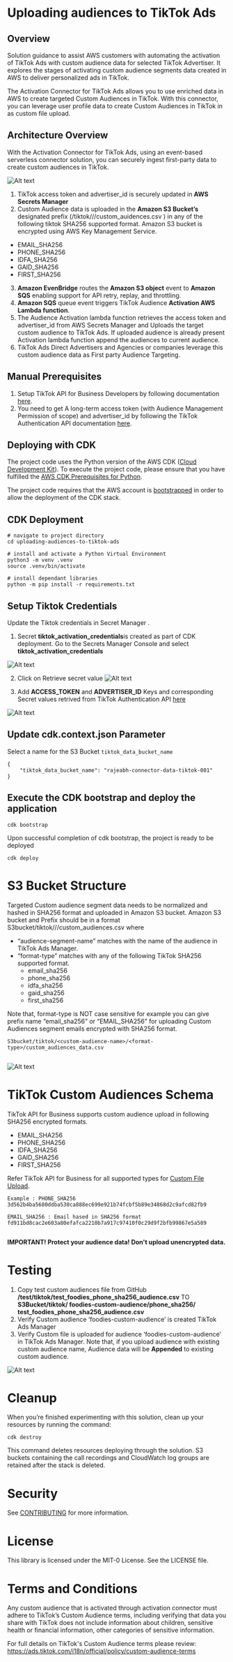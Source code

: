 # Uploading audiences to TikTok Ads

## Overview



Solution guidance to assist AWS customers with automating the activation of TikTok Ads with custom audience data for selected TikTok Advertiser. It explores the stages of activating custom audience segments data created in AWS to deliver personalized ads in TikTok.

The Activation Connector for TikTok Ads allows you to use enriched data in AWS to create targeted Custom Audiences in TikTok. With this connector, you can leverage user profile data to create Custom Audiences in TikTok in as custom file upload.
 

## Architecture Overview

With the Activation Connector for TikTok Ads, using an event-based serverless connector solution,
you can securely ingest first-party data to create custom audiences in TikTok.

![Alt text](imgs/arch.PNG?raw=true "Architecture")


1.	TikTok access token and advertiser_id is securely updated in **AWS Secrets Manager**
2.	Custom Audience data is uploaded in the **Amazon S3 Bucket’s** designated prefix (<S3 Bucket>/tiktok/<audiencename>/<format>/custom_auidences.csv ) in any of the following tiktok SHA256 supported format. Amazon S3 bucket is encrypted using AWS Key Management Service.
*	EMAIL_SHA256
*	PHONE_SHA256
*	IDFA_SHA256
*	GAID_SHA256
*	FIRST_SHA256
3.	**Amazon EvenBridge** routes the **Amazon S3 object** event to **Amazon SQS** enabling support for API retry, replay, and throttling.
4.	**Amazon SQS** queue event triggers TikTok Audience **Activation AWS Lambda function**.
5.	The Audience Activation lambda function retrieves the access token and advertiser_id from AWS Secrets Manager and Uploads the target custom audience to TikTok Ads. If uploaded audience is already present Activation lambda function append the audiences to current audience.
6.	TikTok Ads Direct Advertisers and Agencies or companies leverage this custom audience data as First party Audience Targeting.


## Manual Prerequisites

1.	Setup TikTok API for Business Developers by following documentation [here](https://ads.tiktok.com/marketing_api/docs?id=1735713609895937). 
2.	You need to get A long-term access token (with Audience Management Permission of scope) and advertiser_id by following the TikTok Authentication API documentation [here](https://ads.tiktok.com/marketing_api/docs?id=1738373164380162). 


## Deploying with CDK

The project code uses the Python version of the AWS CDK ([Cloud Development Kit](https://aws.amazon.com/cdk/)). To execute the project code, please ensure that you have fulfilled the [AWS CDK Prerequisites for Python](https://docs.aws.amazon.com/cdk/latest/guide/work-with-cdk-python.html).

The project code requires that the AWS account is [bootstrapped](https://docs.aws.amazon.com/de_de/cdk/latest/guide/bootstrapping.html) in order to allow the deployment of the CDK stack.


## CDK Deployment
```
# navigate to project directory
cd uploading-audiences-to-tiktok-ads

# install and activate a Python Virtual Environment
python3 -m venv .venv
source .venv/bin/activate

# install dependant libraries
python -m pip install -r requirements.txt

```

## Setup Tiktok Credentials

Update the Tiktok credentials in Secret Manager .
1. Secret **tiktok_activation_credentials**is created as part of CDK deployment. Go to the Secrets Manager Console and select  **tiktok_activation_credentials**

![Alt text](imgs/sm_1.PNG?raw=true "Secret manager ")

2. Click on Retrieve secret value
![Alt text](imgs/sm_2.PNG?raw=true "Secret manager retrive secret value")

3.  Add **ACCESS_TOKEN** and **ADVERTISER_ID** Keys and corresponding Secret values retrived from TikTok Authentication API [here](https://ads.tiktok.com/marketing_api/docs?id=1738373164380162)

![Alt text](imgs/sm_3.PNG?raw=true "Secret manager add ACCESS_TOKEN and ADVERTISER_ID ")



## Update cdk.context.json Parameter

Select a name for the S3 Bucket   `tiktok_data_bucket_name`


```
{
    "tiktok_data_bucket_name": "rajeabh-connector-data-tiktok-001"
}

```

## Execute the CDK bootstrap and deploy the application

```
cdk bootstrap 

```
Upon successful completion of cdk bootstrap, the project is ready to be deployed
```
cdk deploy

```

#  S3 Bucket Structure

Targeted Custom audience segment data needs to be normalized and hashed in SHA256 format and uploaded in Amazon S3 bucket. Amazon S3 bucket and Prefix should be in a format S3bucket/tiktok/<audience-segment-name>/<format-type>/custom_audiences.csv
where

* 	“audience-segment-name” matches with the name of the audience in TikTok Ads Manager.
*	“format-type” matches with any of the following TikTok SHA256 supported format.  
    *	email_sha256 
    *	phone_sha256
    *	idfa_sha256
    *	gaid_sha256
    *	first_sha256

Note that, format-type is NOT case sensitive for example you can give prefix name “email_sha256” or “EMAIL_SHA256” for uploading Custom Audiences segment emails encrypted with SHA256 format. 




```
S3bucket/tiktok/<custom-audience-name>/<format-type>/custom_audiences_data.csv


```
![Alt text](imgs/s3_tiktok.PNG?raw=true "Data Bucket Structure")



# TikTok Custom Audiences Schema
TikTok API for Business supports custom audience upload in following SHA256 encrypted formats.

*	EMAIL_SHA256
*	PHONE_SHA256
*	IDFA_SHA256
*	GAID_SHA256
*	FIRST_SHA256


Refer TikTok API for Business for all supported types for [Custom File Upload](https://ads.tiktok.com/marketing_api/docs?id=1739566528222210).



```
Example : PHONE_SHA256
3d562b4ba5680ddba530ca888ec699e921b74fcbf5b89e34868d2c9afcd82fb9

EMAIL_SHA256 : Email hased in SHA256 format
fd911bd8cac2e603a80efafca2210b7a917c97410f0c29d9f2bfb99867e5a589


```
**IMPORTANT! Protect your audience data! Don't upload unencrypted data.**

# Testing 
1.	Copy test custom audiences file from GitHub **/test/tiktok/test_foodies_phone_sha256_audience.csv**
TO **S3Bucket/tiktok/ foodies-custom-audience/phone_sha256/ test_foodies_phone_sha256_audience.csv**
2.	Verify Custom audience ‘foodies-custom-audience’ is created TikTok Ads Manager 
3.	Verify Custom file is uploaded for audience ‘foodies-custom-audience’ in TikTok Ads Manager.
Note that, if you upload audience with existing custom audience name, Audience data will be **Appended** to existing custom audience. 

![Alt text](imgs/tiktok_ca.PNG?raw=true "TikTok Custom Audiences ")




# Cleanup

When you’re finished experimenting with this solution, clean up your resources by running the command:

```
cdk destroy

```

This command deletes resources deploying through the solution. S3 buckets containing the call recordings and CloudWatch log groups are retained after the stack is deleted.

# Security

See [CONTRIBUTING](CONTRIBUTING.md#security-issue-notifications) for more information.

# License
This library is licensed under the MIT-0 License. See the LICENSE file.

# Terms and Conditions

Any custom audience that is activated through activation connector must adhere to TikTok’s Custom Audience terms, including verifying that data you share with TikTok does not include information about children, sensitive health or financial information, other categories of sensitive information.

For full details on TikTok's Custom Audience terms please review:
https://ads.tiktok.com/i18n/official/policy/custom-audience-terms



